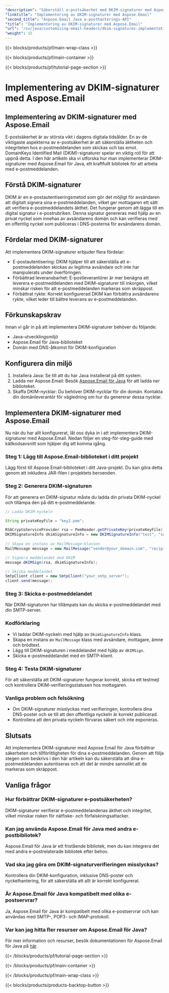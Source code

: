 ```yaml
---
"description": "Säkerställ e-postsäkerhet med DKIM-signaturer med Aspose.Email för Java. Steg-för-steg-guide och kod för DKIM-implementering."
"linktitle": "Implementering av DKIM-signaturer med Aspose.Email"
"second_title": "Aspose.Email Java e-posthanterings-API"
"title": "Implementering av DKIM-signaturer med Aspose.Email"
"url": "/sv/java/customizing-email-headers/dkim-signatures-implementation/"
"weight": 15
---
```


{{< blocks/products/pf/main-wrap-class >}}

{{< blocks/products/pf/main-container >}}

{{< blocks/products/pf/tutorial-page-section >}}

# Implementering av DKIM-signaturer med Aspose.Email


## Implementering av DKIM-signaturer med Aspose.Email

E-postsäkerhet är av största vikt i dagens digitala tidsålder. En av de viktigaste aspekterna av e-postsäkerhet är att säkerställa äktheten och integriteten hos e-postmeddelanden som skickas och tas emot. DomainKeys Identified Mail (DKIM)-signaturer spelar en viktig roll för att uppnå detta. I den här artikeln ska vi utforska hur man implementerar DKIM-signaturer med Aspose.Email för Java, ett kraftfullt bibliotek för att arbeta med e-postmeddelanden.

## Förstå DKIM-signaturer

DKIM är en e-postautentiseringsmetod som gör det möjligt för avsändaren att digitalt signera sina e-postmeddelanden, vilket ger mottagaren ett sätt att verifiera e-postmeddelandets äkthet. Det fungerar genom att lägga till en digital signatur i e-postrubriken. Denna signatur genereras med hjälp av en privat nyckel som innehas av avsändarens domän och kan verifieras med en offentlig nyckel som publiceras i DNS-posterna för avsändarens domän.

## Fördelar med DKIM-signaturer

Att implementera DKIM-signaturer erbjuder flera fördelar:
- E-postautentisering: DKIM hjälper till att säkerställa att e-postmeddelanden skickas av legitima avsändare och inte har manipulerats under överföringen.
- Förbättrad leveransbarhet: E-postleverantörer är mer benägna att leverera e-postmeddelanden med DKIM-signaturer till inkorgen, vilket minskar risken för att e-postmeddelanden markeras som skräppost.
- Förbättrat rykte: Korrekt konfigurerad DKIM kan förbättra avsändarens rykte, vilket leder till bättre leverans av e-postmeddelanden.

## Förkunskapskrav

Innan vi går in på att implementera DKIM-signaturer behöver du följande:
- Java-utvecklingsmiljö
- Aspose.Email för Java-biblioteket
- Domän med DNS-åtkomst för DKIM-konfiguration

## Konfigurera din miljö

1. Installera Java: Se till att du har Java installerat på ditt system.
2. Ladda ner Aspose.Email: Besök [Aspose.Email för Java](https://products.aspose.com/email/java/) för att ladda ner biblioteket.
3. Skaffa DKIM-nycklar: Du behöver DKIM-nycklar för din domän. Kontakta din domänleverantör för vägledning om hur du genererar dessa nycklar.

## Implementera DKIM-signaturer med Aspose.Email

Nu när du har allt konfigurerat, låt oss dyka in i att implementera DKIM-signaturer med Aspose.Email. Nedan följer en steg-för-steg-guide med källkodsavsnitt som hjälper dig att komma igång.

### Steg 1: Lägg till Aspose.Email-biblioteket i ditt projekt

Lägg först till Aspose.Email-biblioteket i ditt Java-projekt. Du kan göra detta genom att inkludera JAR-filen i projektets beroenden.

### Steg 2: Generera DKIM-signaturen

För att generera en DKIM-signatur måste du ladda din privata DKIM-nyckel och tillämpa den på ditt e-postmeddelande.

```java
// Ladda DKIM-nyckeln

String privateKeyFile = "key2.pem";

RSACryptoServiceProvider rsa = PemReader.getPrivateKey(privateKeyFile);
DKIMSignatureInfo dkimSignatureInfo = new DKIMSignatureInfo("test", "some_email.com");
 
// Skapa en instans av MailMessage-klassen
MailMessage message = new MailMessage("sender@your_domain.com", "recipient@recipient_domain.com", "Subject", "Body");

// Signera meddelandet med DKIM
message.dKIMSign(rsa, dkimSignatureInfo);

// Skicka meddelandet
SmtpClient client = new SmtpClient("your_smtp_server");
client.send(message);
```

### Steg 3: Skicka e-postmeddelandet

När DKIM-signaturen har tillämpats kan du skicka e-postmeddelandet med din SMTP-server.

### Kodförklaring

- Vi laddar DKIM-nyckeln med hjälp av `DkimSignatureInfo` klass.
- Skapa en instans av `MailMessage` klass med avsändare, mottagare, ämne och brödtext.
- Lägg till DKIM-signaturen i meddelandet med hjälp av `dKIMSign`.
- Skicka e-postmeddelandet med en SMTP-klient.

### Steg 4: Testa DKIM-signaturer

För att säkerställa att DKIM-signaturer fungerar korrekt, skicka ett testmejl och kontrollera DKIM-verifieringsstatusen hos mottagaren.

### Vanliga problem och felsökning

- Om DKIM-signaturer misslyckas med verifieringen, kontrollera dina DNS-poster och se till att den offentliga nyckeln är korrekt publicerad.
- Kontrollera att den privata nyckeln förvaras säkert och inte exponeras.

## Slutsats

Att implementera DKIM-signaturer med Aspose.Email för Java förbättrar säkerheten och tillförlitligheten för dina e-postmeddelanden. Genom att följa stegen som beskrivs i den här artikeln kan du säkerställa att dina e-postmeddelanden autentiseras och att det är mindre sannolikt att de markeras som skräppost.

## Vanliga frågor

### Hur förbättrar DKIM-signaturer e-postsäkerheten?

DKIM-signaturer verifierar e-postmeddelandenas äkthet och integritet, vilket minskar risken för nätfiske- och förfalskningsattacker.

### Kan jag använda Aspose.Email för Java med andra e-postbibliotek?

Aspose.Email för Java är ett fristående bibliotek, men du kan integrera det med andra e-postrelaterade bibliotek efter behov.

### Vad ska jag göra om DKIM-signaturverifieringen misslyckas?

Kontrollera din DKIM-konfiguration, inklusive DNS-poster och nyckelhantering, för att säkerställa att allt är korrekt konfigurerat.

### Är Aspose.Email för Java kompatibelt med olika e-postservrar?

Ja, Aspose.Email för Java är kompatibelt med olika e-postservrar och kan användas med SMTP-, POP3- och IMAP-protokoll.

### Var kan jag hitta fler resurser om Aspose.Email för Java?

För mer information och resurser, besök dokumentationen för Aspose.Email för Java på [här](https://reference.aspose.com/email/java/).

{{< /blocks/products/pf/tutorial-page-section >}}

{{< /blocks/products/pf/main-container >}}

{{< /blocks/products/pf/main-wrap-class >}}

{{< blocks/products/products-backtop-button >}}